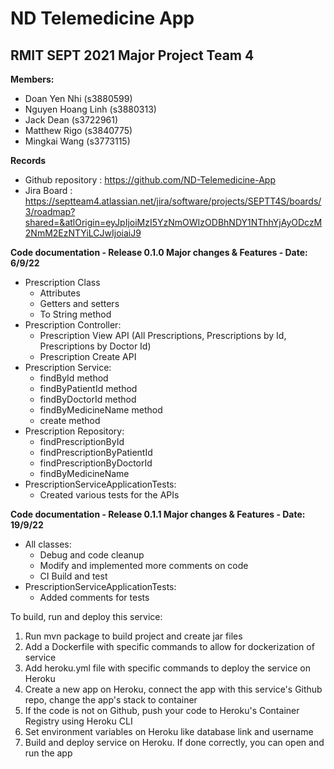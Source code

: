 <h1>ND Telemedicine App</h1>
<h2>RMIT SEPT 2021 Major Project Team 4</h2>

**Members:** 
- Doan Yen Nhi (s3880599)   
- Nguyen Hoang Linh (s3880313)
- Jack Dean (s3722961)
- Matthew Rigo (s3840775)
- Mingkai Wang (s3773115)

**Records**
- Github repository : https://github.com/ND-Telemedicine-App
- Jira Board : https://septteam4.atlassian.net/jira/software/projects/SEPTT4S/boards/3/roadmap?shared=&atlOrigin=eyJpIjoiMzI5YzNmOWIzODBhNDY1NThhYjAyODczM2NmM2EzNTYiLCJwIjoiaiJ9

**Code documentation - Release 0.1.0 Major changes & Features - Date: 6/9/22**
- Prescription Class
  + Attributes
  + Getters and setters
  + To String method
- Prescription Controller:
  + Prescription View API (All Prescriptions, Prescriptions by Id, Prescriptions by Doctor Id)
  + Prescription Create API
- Prescription Service:
  + findById method
  + findByPatientId method
  + findByDoctorId method
  + findByMedicineName method
  + create method
- Prescription Repository:
  + findPrescriptionById
  + findPrescriptionByPatientId
  + findPrescriptionByDoctorId
  + findByMedicineName
- PrescriptionServiceApplicationTests:
  + Created various tests for the APIs

**Code documentation - Release 0.1.1 Major changes & Features - Date: 19/9/22**
- All classes:
  + Debug and code cleanup
  + Modify and implemented more comments on code
  + CI Build and test
- PrescriptionServiceApplicationTests:
  + Added comments for tests

To build, run and deploy this service:

1. Run mvn package to build project and create jar files
2. Add a Dockerfile with specific commands to allow for dockerization of service
3. Add heroku.yml file with specific commands to deploy the service on Heroku
4. Create a new app on Heroku, connect the app with this service's Github repo, change the app's stack to container
5. If the code is not on Github, push your code to Heroku's Container Registry using Heroku CLI
6. Set environment variables on Heroku like database link and username
7. Build and deploy service on Heroku. If done correctly, you can open and run the app
